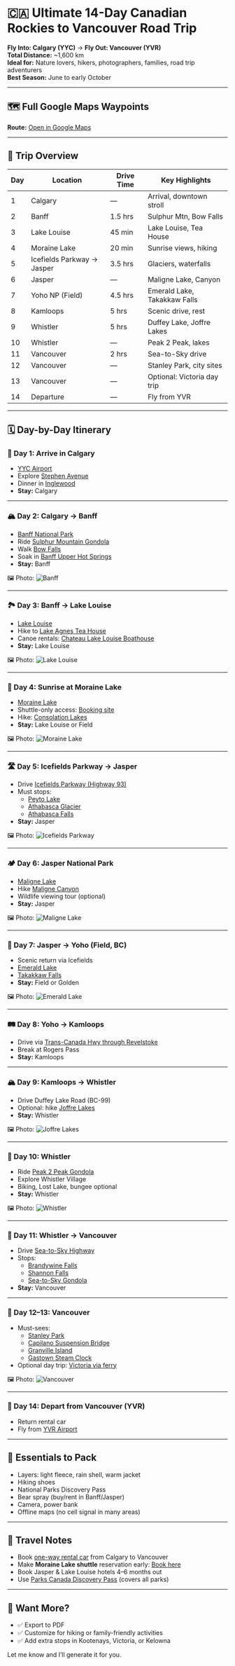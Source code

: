 # 🇨🇦 Ultimate 14-Day Canadian Rockies to Vancouver Road Trip

**Fly Into: Calgary (YYC)** → **Fly Out: Vancouver (YVR)**  
**Total Distance:** ~1,600 km  
**Ideal for:** Nature lovers, hikers, photographers, families, road trip adventurers  
**Best Season:** June to early October  

---

## 🗺️ Full Google Maps Waypoints
**Route:** [Open in Google Maps](https://www.google.com/maps/dir/Calgary+International+Airport/Lake+Louise,+Alberta/Moraine+Lake/Icefields+Parkway,+Improvement+District+No.+12,+AB/Jasper+National+Park/Emerald+Lake,+British+Columbia/Takakkaw+Falls/Kamloops,+BC/Joffre+Lakes+Provincial+Park/Whistler,+BC/Vancouver,+BC/@52.0812128,-121.8273383,6z)

---

## 🧭 Trip Overview

| Day | Location | Drive Time | Key Highlights |
|-----|----------|------------|----------------|
| 1 | Calgary | — | Arrival, downtown stroll |
| 2 | Banff | 1.5 hrs | Sulphur Mtn, Bow Falls |
| 3 | Lake Louise | 45 min | Lake Louise, Tea House |
| 4 | Moraine Lake | 20 min | Sunrise views, hiking |
| 5 | Icefields Parkway → Jasper | 3.5 hrs | Glaciers, waterfalls |
| 6 | Jasper | — | Maligne Lake, Canyon |
| 7 | Yoho NP (Field) | 4.5 hrs | Emerald Lake, Takakkaw Falls |
| 8 | Kamloops | 5 hrs | Scenic drive, rest |
| 9 | Whistler | 5 hrs | Duffey Lake, Joffre Lakes |
| 10 | Whistler | — | Peak 2 Peak, lakes |
| 11 | Vancouver | 2 hrs | Sea-to-Sky drive |
| 12 | Vancouver | — | Stanley Park, city sites |
| 13 | Vancouver | — | Optional: Victoria day trip |
| 14 | Departure | — | Fly from YVR |

---

## 🗓️ Day-by-Day Itinerary

### 🛬 Day 1: Arrive in Calgary
- [YYC Airport](https://www.yyc.com/)
- Explore [Stephen Avenue](https://www.visitcalgary.com/places-to-go/stephen-avenue-walk)
- Dinner in [Inglewood](https://inglewoodyyc.ca/)
- **Stay:** Calgary

---

### 🏔️ Day 2: Calgary → Banff  
- [Banff National Park](https://www.pc.gc.ca/en/pn-np/ab/banff)
- Ride [Sulphur Mountain Gondola](https://www.banffjaspercollection.com/attractions/banff-gondola/)
- Walk [Bow Falls](https://www.banfflakelouise.com/bow-falls)
- Soak in [Banff Upper Hot Springs](https://hotsprings.ca/banff/)
- **Stay:** Banff

🖼️ Photo: ![Banff](https://images.unsplash.com/photo-1589061829847-d09d6b3e568b)

---

### 🏞️ Day 3: Banff → Lake Louise  
- [Lake Louise](https://www.pc.gc.ca/en/pn-np/ab/banff/visit/les10-top10/louise)
- Hike to [Lake Agnes Tea House](https://www.lakeagnesteahouse.com/)
- Canoe rentals: [Chateau Lake Louise Boathouse](https://www.fairmont.com/lake-louise/promotions/canoeing/)
- **Stay:** Lake Louise

🖼️ Photo: ![Lake Louise](https://images.unsplash.com/photo-1587502537745-5a37475f5c70)

---

### 🌄 Day 4: Sunrise at Moraine Lake  
- [Moraine Lake](https://parks.canada.ca/pn-np/ab/banff/visit/parkbus/moraine-lake)
- Shuttle-only access: [Booking site](https://reservation.pc.gc.ca/)
- Hike: [Consolation Lakes](https://www.alltrails.com/trail/canada/alberta/consolation-lakes-trail)
- **Stay:** Lake Louise or Field

🖼️ Photo: ![Moraine Lake](https://images.unsplash.com/photo-1600695982853-51b8f6dcab53)

---

### 🛣️ Day 5: Icefields Parkway → Jasper  
- Drive [Icefields Parkway (Highway 93)](https://icefieldsparkway.com/)
- Must stops:
  - [Peyto Lake](https://www.banfflakelouise.com/blog/visiting-peyto-lake)
  - [Athabasca Glacier](https://www.banffjaspercollection.com/attractions/columbia-icefield/)
  - [Athabasca Falls](https://www.pc.gc.ca/en/pn-np/ab/jasper/activ/chutes-falls/athabasca)
- **Stay:** Jasper

🖼️ Photo: ![Icefields Parkway](https://images.unsplash.com/photo-1596228853119-fca1c7311b01)

---

### 🏕️ Day 6: Jasper National Park  
- [Maligne Lake](https://www.banffjaspercollection.com/attractions/maligne-lake-cruise/)
- Hike [Maligne Canyon](https://www.jasper.travel/things-to-do/trails/maligne-canyon/)
- Wildlife viewing tour (optional)
- **Stay:** Jasper

🖼️ Photo: ![Maligne Lake](https://images.unsplash.com/photo-1594839675178-81e17e2713e0)

---

### 🌲 Day 7: Jasper → Yoho (Field, BC)  
- Scenic return via Icefields
- [Emerald Lake](https://www.pc.gc.ca/en/pn-np/bc/yoho/visit/lac-emerald)
- [Takakkaw Falls](https://www.pc.gc.ca/en/pn-np/bc/yoho/visit/takakkaw)
- **Stay:** Field or Golden

🖼️ Photo: ![Emerald Lake](https://images.unsplash.com/photo-1607138196339-bc54dc1f802f)

---

### 🛤️ Day 8: Yoho → Kamloops  
- Drive via [Trans-Canada Hwy through Revelstoke](https://www.seerevelstoke.com/)
- Break at Rogers Pass
- **Stay:** Kamloops

---

### 🏔️ Day 9: Kamloops → Whistler  
- Drive Duffey Lake Road (BC-99)
- Optional: hike [Joffre Lakes](https://bcparks.ca/joffre-lakes-park/)
- **Stay:** Whistler

🖼️ Photo: ![Joffre Lakes](https://images.unsplash.com/photo-1573867639040-6c2773fa5117)

---

### 🎿 Day 10: Whistler  
- Ride [Peak 2 Peak Gondola](https://www.whistlerblackcomb.com/)
- Explore Whistler Village
- Biking, Lost Lake, bungee optional
- **Stay:** Whistler

🖼️ Photo: ![Whistler](https://images.unsplash.com/photo-1617127367751-2d392c5e75f0)

---

### 🌊 Day 11: Whistler → Vancouver  
- Drive [Sea-to-Sky Highway](https://www.hellobc.com/stories/the-sea-to-sky-highway/)
- Stops:
  - [Brandywine Falls](https://bcparks.ca/brandywine-falls-park/)
  - [Shannon Falls](https://bcparks.ca/shannon-falls-park/)
  - [Sea-to-Sky Gondola](https://www.seatoskygondola.com/)
- **Stay:** Vancouver

---

### 🌆 Day 12–13: Vancouver  
- Must-sees:
  - [Stanley Park](https://vancouver.ca/parks-recreation-culture/stanley-park.aspx)
  - [Capilano Suspension Bridge](https://www.capbridge.com/)
  - [Granville Island](https://granvilleisland.com/)
  - [Gastown Steam Clock](https://www.tourismvancouver.com/)
- Optional day trip: [Victoria via ferry](https://www.bcferries.com/)

🖼️ Photo: ![Vancouver](https://images.unsplash.com/photo-1578946956088-54e152724ff4)

---

### 🛫 Day 14: Depart from Vancouver (YVR)  
- Return rental car  
- Fly from [YVR Airport](https://www.yvr.ca/)

---

## 🎒 Essentials to Pack

- Layers: light fleece, rain shell, warm jacket  
- Hiking shoes  
- National Parks Discovery Pass  
- Bear spray (buy/rent in Banff/Jasper)  
- Camera, power bank  
- Offline maps (no cell signal in many areas)

---

## 🚗 Travel Notes

- Book [one-way rental car](https://www.rentalcars.com/) from Calgary to Vancouver
- Make **Moraine Lake shuttle** reservation early: [Book here](https://reservation.pc.gc.ca/)
- Book Jasper & Lake Louise hotels 4–6 months out
- Use [Parks Canada Discovery Pass](https://www.pc.gc.ca/en/voyage-travel/admission) (covers all parks)

---

## 🧭 Want More?

- ✅ Export to PDF  
- ✅ Customize for hiking or family-friendly activities  
- ✅ Add extra stops in Kootenays, Victoria, or Kelowna  

Let me know and I’ll generate it for you.
